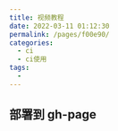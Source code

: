 ```yaml
---
title: 视频教程
date: 2022-03-11 01:12:30
permalink: /pages/f00e90/
categories:
  - ci
  - ci使用
tags:
  -
---
```


## 部署到 gh-page

<DPlayer :src="dplayer" />

<script>
export default {
  data() {
    return {
      dplayer: {
        video: {
          url: "https://dl.u2sb.com/api/v3/file/source/62/%E9%83%A8%E7%BD%B2%E5%88%B0gh-page.mp4?sign=jP9BatO2uJWzcdSQUoxnGz4c8MlfrrMGevMcEuBuHNg%3D%3A0",
        },
      },
    };
  },
};
</script>
